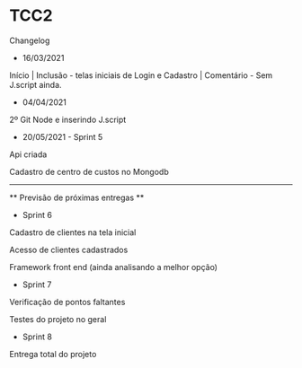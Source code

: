 # TCC2

Changelog

- 16/03/2021

Início |
Inclusão - telas iniciais de Login e Cadastro |
Comentário - Sem J.script ainda.

- 04/04/2021

2º Git
Node e inserindo J.script


- 20/05/2021 - Sprint 5

Api criada

Cadastro de centro de custos no Mongodb

-----

** Previsão de próximas entregas **

- Sprint 6 

Cadastro de clientes na tela inicial

Acesso de clientes cadastrados

Framework front end (ainda analisando a melhor opção)

- Sprint 7

Verificação de pontos faltantes

Testes do projeto no geral

- Sprint 8 

Entrega total do projeto


